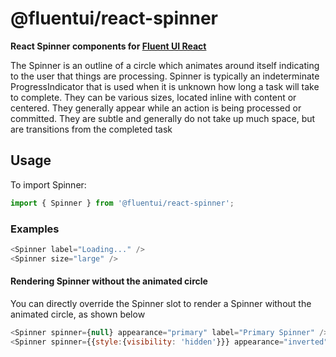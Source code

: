 # @fluentui/react-spinner

**React Spinner components for [Fluent UI React](https://developer.microsoft.com/en-us/fluentui)**

The Spinner is an outline of a circle which animates around itself indicating to the user that things are processing. Spinner is typically an indeterminate ProgressIndicator that is used when it is unknown how long a task will take to complete. They can be various sizes, located inline with content or centered. They generally appear while an action is being processed or committed. They are subtle and generally do not take up much space, but are transitions from the completed task

## Usage

To import Spinner:

```js
import { Spinner } from '@fluentui/react-spinner';
```

### Examples

```js
<Spinner label="Loading..." />
<Spinner size="large" />
```

#### Rendering Spinner without the animated circle

You can directly override the Spinner slot to render a Spinner without the animated circle, as shown below

```js
<Spinner spinner={null} appearance="primary" label="Primary Spinner" />
<Spinner spinner={{style:{visibility: 'hidden'}}} appearance="inverted" label="Inverted Spinner" />
```

